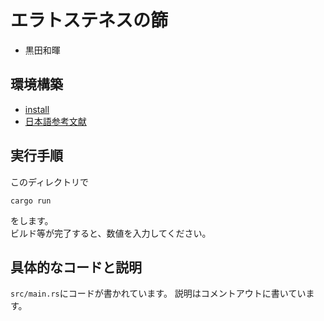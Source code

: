 # エラトステネスの篩
- 黒田和暉

## 環境構築
- [install](https://www.rust-lang.org/tools/install)
- [日本語参考文献](https://doc.rust-jp.rs/book/second-edition/ch01-01-installation.html)

## 実行手順
このディレクトリで
```
cargo run
```
をします。  
ビルド等が完了すると、数値を入力してください。

## 具体的なコードと説明
`src/main.rs`にコードが書かれています。
説明はコメントアウトに書いています。